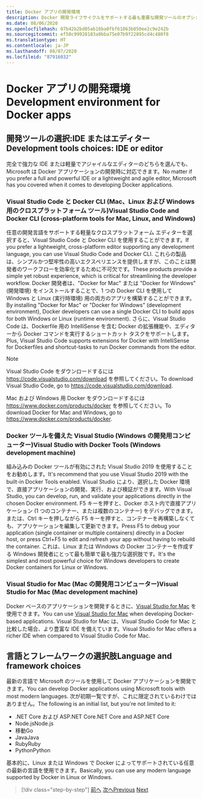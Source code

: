 ```yaml
---
title: Docker アプリの開発環境
description: Docker 開発ライフサイクルをサポートする最も重要な開発ツールのオプションについて説明します。
ms.date: 08/06/2020
ms.openlocfilehash: 07b42b2bd05ab16ba0fbf61863b050ee2c9e242b
ms.sourcegitcommit: ef50c99928183a0bba75e07b9f22895cd4c480f8
ms.translationtype: HT
ms.contentlocale: ja-JP
ms.lasthandoff: 08/07/2020
ms.locfileid: "87916032"
---
```

# <a name="development-environment-for-docker-apps"></a><span data-ttu-id="d00fc-103">Docker アプリの開発環境</span><span class="sxs-lookup"><span data-stu-id="d00fc-103">Development environment for Docker apps</span></span>

## <a name="development-tools-choices-ide-or-editor"></a><span data-ttu-id="d00fc-104">開発ツールの選択:IDE またはエディター</span><span class="sxs-lookup"><span data-stu-id="d00fc-104">Development tools choices: IDE or editor</span></span>

<span data-ttu-id="d00fc-105">完全で強力な IDE または軽量でアジャイルなエディターのどちらを選んでも、Microsoft は Docker アプリケーションの開発時に対応できます。</span><span class="sxs-lookup"><span data-stu-id="d00fc-105">No matter if you prefer a full and powerful IDE or a lightweight and agile editor, Microsoft has you covered when it comes to developing Docker applications.</span></span>

### <a name="visual-studio-code-and-docker-cli-cross-platform-tools-for-mac-linux-and-windows"></a><span data-ttu-id="d00fc-106">Visual Studio Code と Docker CLI (Mac、Linux および Windows 用のクロスプラットフォーム ツール)</span><span class="sxs-lookup"><span data-stu-id="d00fc-106">Visual Studio Code and Docker CLI (cross-platform tools for Mac, Linux, and Windows)</span></span>

<span data-ttu-id="d00fc-107">任意の開発言語をサポートする軽量なクロスプラットフォーム エディターを選択すると、Visual Studio Code と Docker CLI を使用することができます。</span><span class="sxs-lookup"><span data-stu-id="d00fc-107">If you prefer a lightweight, cross-platform editor supporting any development language, you can use Visual Studio Code and Docker CLI.</span></span> <span data-ttu-id="d00fc-108">これらの製品は、シンプルかつ堅牢性の高いエクスペリエンスを提供しますが、このことは開発者のワークフローを効率化するために不可欠です。</span><span class="sxs-lookup"><span data-stu-id="d00fc-108">These products provide a simple yet robust experience, which is critical for streamlining the developer workflow.</span></span> <span data-ttu-id="d00fc-109">Docker 開発者は、"Docker for Mac" または "Docker for Windows" (開発環境) をインストールすることで、1 つの Docker CLI を使用して Windows と Linux (実行時環境) 用の両方のアプリを構築することができます。</span><span class="sxs-lookup"><span data-stu-id="d00fc-109">By installing "Docker for Mac" or "Docker for Windows" (development environment), Docker developers can use a single Docker CLI to build apps for both Windows or Linux (runtime environment).</span></span> <span data-ttu-id="d00fc-110">さらに、Visual Studio Code は、Dockerfile 用の IntelliSense を含む Docker の拡張機能や、エディターから Docker コマンドを実行するショートカット タスクをサポートします。</span><span class="sxs-lookup"><span data-stu-id="d00fc-110">Plus, Visual Studio Code supports extensions for Docker with IntelliSense for Dockerfiles and shortcut-tasks to run Docker commands from the editor.</span></span>

> [!NOTE]
> <span data-ttu-id="d00fc-111">Visual Studio Code をダウンロードするには <https://code.visualstudio.com/download> を参照してください。</span><span class="sxs-lookup"><span data-stu-id="d00fc-111">To download Visual Studio Code, go to <https://code.visualstudio.com/download>.</span></span>
>
> <span data-ttu-id="d00fc-112">Mac および Windows 用 Docker をダウンロードするには <https://www.docker.com/products/docker> を参照してください。</span><span class="sxs-lookup"><span data-stu-id="d00fc-112">To download Docker for Mac and Windows, go to <https://www.docker.com/products/docker>.</span></span>

### <a name="visual-studio-with-docker-tools-windows-development-machine"></a><span data-ttu-id="d00fc-113">Docker ツールを備えた Visual Studio (Windows の開発用コンピューター)</span><span class="sxs-lookup"><span data-stu-id="d00fc-113">Visual Studio with Docker Tools (Windows development machine)</span></span>

<span data-ttu-id="d00fc-114">組み込みの Docker ツールが有効にされた Visual Studio 2019 を使用することをお勧めします。</span><span class="sxs-lookup"><span data-stu-id="d00fc-114">It's recommend that you use Visual Studio 2019 with the built-in Docker Tools enabled.</span></span> <span data-ttu-id="d00fc-115">Visual Studio により、選択した Docker 環境で、直接アプリケーションの開発、実行、および検証ができます。</span><span class="sxs-lookup"><span data-stu-id="d00fc-115">With Visual Studio, you can develop, run, and validate your applications directly in the chosen Docker environment.</span></span> <span data-ttu-id="d00fc-116">F5 キーを押すと、Docker ホスト内で直接アプリケーション (1 つのコンテナー、または複数のコンテナー) をデバッグできます。または、Ctrl キーを押しながら F5 キーを押すと、コンテナーを再構築しなくても、アプリケーションを編集して更新できます。</span><span class="sxs-lookup"><span data-stu-id="d00fc-116">Press F5 to debug your application (single container or multiple containers) directly in a Docker host, or press Ctrl+F5 to edit and refresh your app without having to rebuild the container.</span></span> <span data-ttu-id="d00fc-117">これは、Linux または Windows の Docker コンテナーを作成する Windows 開発者にとって最も簡単で最も強力な選択肢です。</span><span class="sxs-lookup"><span data-stu-id="d00fc-117">It's the simplest and most powerful choice for Windows developers to create Docker containers for Linux or Windows.</span></span>

### <a name="visual-studio-for-mac-mac-development-machine"></a><span data-ttu-id="d00fc-118">Visual Studio for Mac (Mac の開発用コンピューター)</span><span class="sxs-lookup"><span data-stu-id="d00fc-118">Visual Studio for Mac (Mac development machine)</span></span>

<span data-ttu-id="d00fc-119">Docker ベースのアプリケーションを開発するときに、[Visual Studio for Mac](https://visualstudio.microsoft.com/vs/mac/?utm_medium=microsoft&utm_source=docs.microsoft.com&utm_campaign=inline+link) を使用できます。</span><span class="sxs-lookup"><span data-stu-id="d00fc-119">You can use [Visual Studio for Mac](https://visualstudio.microsoft.com/vs/mac/?utm_medium=microsoft&utm_source=docs.microsoft.com&utm_campaign=inline+link) when developing Docker-based applications.</span></span> <span data-ttu-id="d00fc-120">Visual Studio for Mac は、Visual Studio Code for Mac と比較した場合、より豊富な IDE を備えています。</span><span class="sxs-lookup"><span data-stu-id="d00fc-120">Visual Studio for Mac offers a richer IDE when compared to Visual Studio Code for Mac.</span></span>

## <a name="language-and-framework-choices"></a><span data-ttu-id="d00fc-121">言語とフレームワークの選択肢</span><span class="sxs-lookup"><span data-stu-id="d00fc-121">Language and framework choices</span></span>

<span data-ttu-id="d00fc-122">最新の言語で Microsoft のツールを使用して Docker アプリケーションを開発できます。</span><span class="sxs-lookup"><span data-stu-id="d00fc-122">You can develop Docker applications using Microsoft tools with most modern languages.</span></span> <span data-ttu-id="d00fc-123">次が初期一覧ですが、これに限定されているわけではありません。</span><span class="sxs-lookup"><span data-stu-id="d00fc-123">The following is an initial list, but you're not limited to it:</span></span>

- <span data-ttu-id="d00fc-124">.NET Core および ASP.NET Core</span><span class="sxs-lookup"><span data-stu-id="d00fc-124">.NET Core and ASP.NET Core</span></span>
- <span data-ttu-id="d00fc-125">Node.js</span><span class="sxs-lookup"><span data-stu-id="d00fc-125">Node.js</span></span>
- <span data-ttu-id="d00fc-126">移動</span><span class="sxs-lookup"><span data-stu-id="d00fc-126">Go</span></span>
- <span data-ttu-id="d00fc-127">Java</span><span class="sxs-lookup"><span data-stu-id="d00fc-127">Java</span></span>
- <span data-ttu-id="d00fc-128">Ruby</span><span class="sxs-lookup"><span data-stu-id="d00fc-128">Ruby</span></span>
- <span data-ttu-id="d00fc-129">Python</span><span class="sxs-lookup"><span data-stu-id="d00fc-129">Python</span></span>

<span data-ttu-id="d00fc-130">基本的に、Linux または Windows で Docker によってサポートされている任意の最新の言語を使用できます。</span><span class="sxs-lookup"><span data-stu-id="d00fc-130">Basically, you can use any modern language supported by Docker in Linux or Windows.</span></span>

>[!div class="step-by-step"]
><span data-ttu-id="d00fc-131">[前へ](deploy-azure-kubernetes-service.md)
>[次へ](docker-apps-inner-loop-workflow.md)</span><span class="sxs-lookup"><span data-stu-id="d00fc-131">[Previous](deploy-azure-kubernetes-service.md)
[Next](docker-apps-inner-loop-workflow.md)</span></span>
